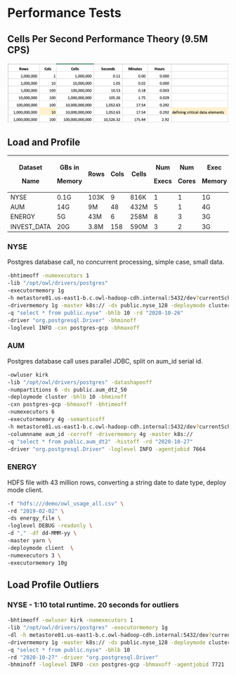 # Performance Tests

## Cells Per Second Performance Theory (9.5M CPS)

![](<../.gitbook/assets/Screen Shot 2020-12-01 at 10.31.09 AM.png>)

## Load and Profile

| <p>Dataset </p><p>Name</p> | <p>GBs in</p><p>Memory</p> | <p></p><p>Rows</p> | <p></p><p>Cols</p> | <p></p><p>Cells</p> | <p>Num </p><p>Execs</p> | <p>Num</p><p>Cores</p> | <p>Exec</p><p>Memory</p> | <p>Network </p><p>Time</p> | <p>Total </p><p>Time</p> |
| -------------------------- | -------------------------- | ------------------ | ------------------ | ------------------- | ----------------------- | ---------------------- | ------------------------ | -------------------------- | ------------------------ |
| NYSE                       | 0.1G                       | 103K               | 9                  | 816K                | 1                       | 1                      | 1G                       | 00:00:15                   | 00:00:48                 |
| AUM                        | 14G                        | 9M                 | 48                 | 432M                | 5                       | 1                      | 4G                       | 00:01:20                   | 00:03:50                 |
| ENERGY                     | 5G                         | 43M                | 6                  | 258M                | 8                       | 3                      | 3G                       | 00:00:00                   | 00:04:35                 |
| INVEST_DATA                | 20G                        | 3.8M               | 158                | 590M                | 3                       | 2                      | 3G                       | 00:00:40                   | 00:03:32                 |

### NYSE

Postgres database call, no concurrent processing, simple case, small data.

```bash
-bhtimeoff -numexecutors 1 
-lib "/opt/owl/drivers/postgres" 
-executormemory 1g 
-h metastore01.us-east1-b.c.owl-hadoop-cdh.internal:5432/dev?currentSchema=public 
-drivermemory 1g -master k8s:// -ds public.nyse_128 -deploymode cluster 
-q "select * from public.nyse" -bhlb 10 -rd "2020-10-26" 
-driver "org.postgresql.Driver" -bhminoff 
-loglevel INFO -cxn postgres-gcp -bhmaxoff
```

### AUM

Postgres database call uses parallel JDBC, split on aum_id serial id.  

```bash
-owluser kirk 
-lib "/opt/owl/drivers/postgres" -datashapeoff 
-numpartitions 6 -ds public.aum_dt2_50 
-deploymode cluster -bhlb 10 -bhminoff 
-cxn postgres-gcp -bhmaxoff -bhtimeoff 
-numexecutors 6 
-executormemory 4g -semanticoff 
-h metastore01.us-east1-b.c.owl-hadoop-cdh.internal:5432/dev?currentSchema=public 
-columnname aum_id -corroff -drivermemory 4g -master k8s:// 
-q "select * from public.aum_dt2" -histoff -rd "2020-10-27" 
-driver "org.postgresql.Driver" -loglevel INFO -agentjobid 7664
```

### ENERGY

HDFS file with 43 million rows, converting a string date to date type, deploy mode client.

```bash
-f "hdfs:///demo/owl_usage_all.csv" \
-rd "2019-02-02" \
-ds energy_file \
-loglevel DEBUG -readonly \
-d "," -df dd-MMM-yy \
-master yarn \
-deploymode client  \
-numexecutors 3 \
-executormemory 10g
```

## Load Profile Outliers

### NYSE - 1:10 total runtime.  20 seconds for outliers

```bash
-bhtimeoff -owluser kirk -numexecutors 1 
-lib "/opt/owl/drivers/postgres" -executormemory 1g 
-dl -h metastore01.us-east1-b.c.owl-hadoop-cdh.internal:5432/dev?currentSchema=public 
-drivermemory 1g -master k8s:// -ds public.nyse_128 -deploymode cluster 
-q "select * from public.nyse" -bhlb 10 
-rd "2020-10-27" -driver "org.postgresql.Driver" 
-bhminoff -loglevel INFO -cxn postgres-gcp -bhmaxoff -agentjobid 7721 
```

